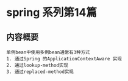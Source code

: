 # spring 系列第14篇
## 内容概要
```
单例bean中使用多例bean通常有3种方式
1. 通过Spring 的ApplicationContextAware 实现
2. 通过lookup-method实现
3. 通过replaced-method实现
```

